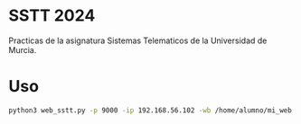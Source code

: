 # SSTT 2024

Practicas de la asignatura Sistemas Telematicos de la Universidad de Murcia.

# Uso
```bash
python3 web_sstt.py -p 9000 -ip 192.168.56.102 -wb /home/alumno/mi_web
```